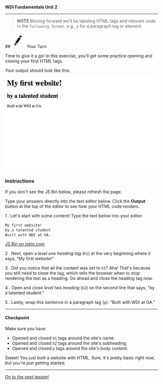 **WDI Fundamentals Unit 2**

---

> **NOTE** Moving forward we'll be labeling HTML tags and relevant code in the `following format`. e.g., `p` for a paragraph tag or element.

##![Your Turn](../assets/exercise.png) Your Turn

Time to give it a go! In this exercise, you'll get some practice opening and closing your first HTML tags.

Your output should look like this:

![](../assets/elkwebdesign/tags.png)

### Instructions
If you don't see the JS Bin below, please refresh the page.

Type your answers directly into the text editor below. Click the **Output** button at the top of the editor to see how your HTML code renders.

1 . Let's start with some content! Type the text below into your editor.

```
My first website!
by a talented student
Built with WDI at GA.
```

<a class="jsbin-embed" href="http://jsbin.com/xuhubej/embed?html&height=600px">JS Bin on jsbin.com</a><script src="http://static.jsbin.com/js/embed.min.js?3.37.0"></script>

2 . Next, open a *level one heading tag* (`h1`) at the very beginning where it says, "My first website!"

3 . Did you notice that all the content was set to `h1`? Aha! That's because you still need to close the tag, which tells the browser when to stop rendering the text as a heading. Go ahead and close the heading tag now.

4 . Open and close *level two heading* (`h2`) on the second line that says, "by a talented student."

5 . Lastly, wrap this sentence in a paragraph tag (`p`): "Built with WDI at GA."


---

#### Checkpoint

Make sure you have:
- Opened and closed `h1` tags around the site's name.
- Opened and closed `h2` tags around the site's subheading.
- Opened and closed `p` tags around the site's body content.


Sweet! You just built a website with HTML. Sure, it's pretty basic right now, but you're just getting started.

----
[On to the next lesson!](04_lesson.md)
